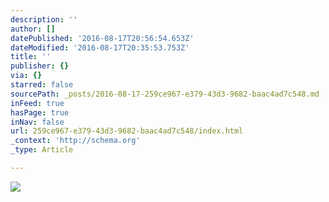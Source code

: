 ```yaml
---
description: ''
author: []
datePublished: '2016-08-17T20:56:54.653Z'
dateModified: '2016-08-17T20:35:53.753Z'
title: ''
publisher: {}
via: {}
starred: false
sourcePath: _posts/2016-08-17-259ce967-e379-43d3-9682-baac4ad7c548.md
inFeed: true
hasPage: true
inNav: false
url: 259ce967-e379-43d3-9682-baac4ad7c548/index.html
_context: 'http://schema.org'
_type: Article

---
```

![](https://the-grid-user-content.s3-us-west-2.amazonaws.com/ebb6c3f6-9382-4d32-892e-4a9cbd6a1bdc.jpg)